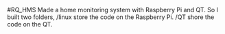 #RQ_HMS
Made a home monitoring system with Raspberry Pi and QT.
So I built two folders,
	/linux store the code on the Raspberry Pi.
	/QT shore the code on the QT.
